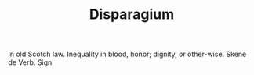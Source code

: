 ---
title: Disparagium
letter: D
permalink: "/definitions/bld-disparagium.html"
body: In old Scotch law. Inequality in blood, honor; dignity, or other-wise. Skene
  de Verb. Sign
published_at: '2018-07-07'
source: Black's Law Dictionary 2nd Ed (1910)
layout: post
---